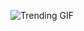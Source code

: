 
<!-- GIF_SECTION -->
![Trending GIF](https://media3.giphy.com/media/v1.Y2lkPThiYjIxNzcyNHFxb2lmMGh4aHgydmY4N2FxbTc0cGx5MG5vbWR4dmdlcTBoenV3ciZlcD12MV9naWZzX3NlYXJjaCZjdD1n/11ZSwQNWba4YF2/giphy.gif)
<!-- END_GIF_SECTION -->
